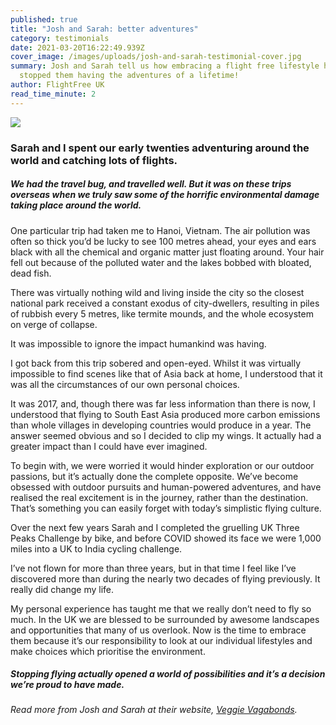 ```yaml
---
published: true
title: "Josh and Sarah: better adventures"
category: testimonials
date: 2021-03-20T16:22:49.939Z
cover_image: /images/uploads/josh-and-sarah-testimonial-cover.jpg
summary: Josh and Sarah tell us how embracing a flight free lifestyle hasn’t
  stopped them having the adventures of a lifetime!
author: FlightFree UK
read_time_minute: 2
---
```



![](/images/uploads/testimonial-joshsarah.jpg)

### Sarah and I spent our early twenties adventuring around the world and catching lots of flights. 

##### We had the travel bug, and travelled well. But it was on these trips overseas when we truly saw some of the horrific environmental damage taking place around the world.

One particular trip had taken me to Hanoi, Vietnam. The air pollution was often so thick you’d be lucky to see 100 metres ahead, your eyes and ears black with all the chemical and organic matter just floating around. Your hair fell out because of the polluted water and the lakes bobbed with bloated, dead fish. 

There was virtually nothing wild and living inside the city so the closest national park received a constant exodus of city-dwellers, resulting in piles of rubbish every 5 metres, like termite mounds, and the whole ecosystem on verge of collapse.

It was impossible to ignore the impact humankind was having.

I got back from this trip sobered and open-eyed. Whilst it was virtually impossible to find scenes like that of Asia back at home, I understood that it was all the circumstances of our own personal choices.

It was 2017, and, though there was far less information than there is now, I understood that flying to South East Asia produced more carbon emissions than whole villages in developing countries would produce in a year. The answer seemed obvious and so I decided to clip my wings. It actually had a greater impact than I could have ever imagined.

To begin with, we were worried it would hinder exploration or our outdoor passions, but it’s actually done the complete opposite. We’ve become obsessed with outdoor pursuits and human-powered adventures, and have realised the real excitement is in the journey, rather than the destination. That’s something you can easily forget with today’s simplistic flying culture. 

Over the next few years Sarah and I completed the gruelling UK Three Peaks Challenge by bike, and before COVID showed its face we were 1,000 miles into a UK to India cycling challenge.

I’ve not flown for more than three years, but in that time I feel like I’ve discovered more than during the nearly two decades of flying previously. It really did change my life.

My personal experience has taught me that we really don’t need to fly so much. In the UK we are blessed to be surrounded by awesome landscapes and opportunities that many of us overlook. Now is the time to embrace them because it’s our responsibility to look at our individual lifestyles and make choices which prioritise the environment.

##### Stopping flying actually opened a world of possibilities and it’s a decision we’re proud to have made.

*Read more from Josh and Sarah at their website, [Veggie Vagabonds](https://veggievagabonds.com/).*